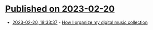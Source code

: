 # [Published on 2023-02-20](index.md)

* [2023-02-20, 18:33:37](https://lobste.rs/s/crtsfh/how_i_organize_my_digital_music) - [How I organize my digital music collection](https://felixcrux.com/blog/how-i-organize-my-digital-music-collection)
